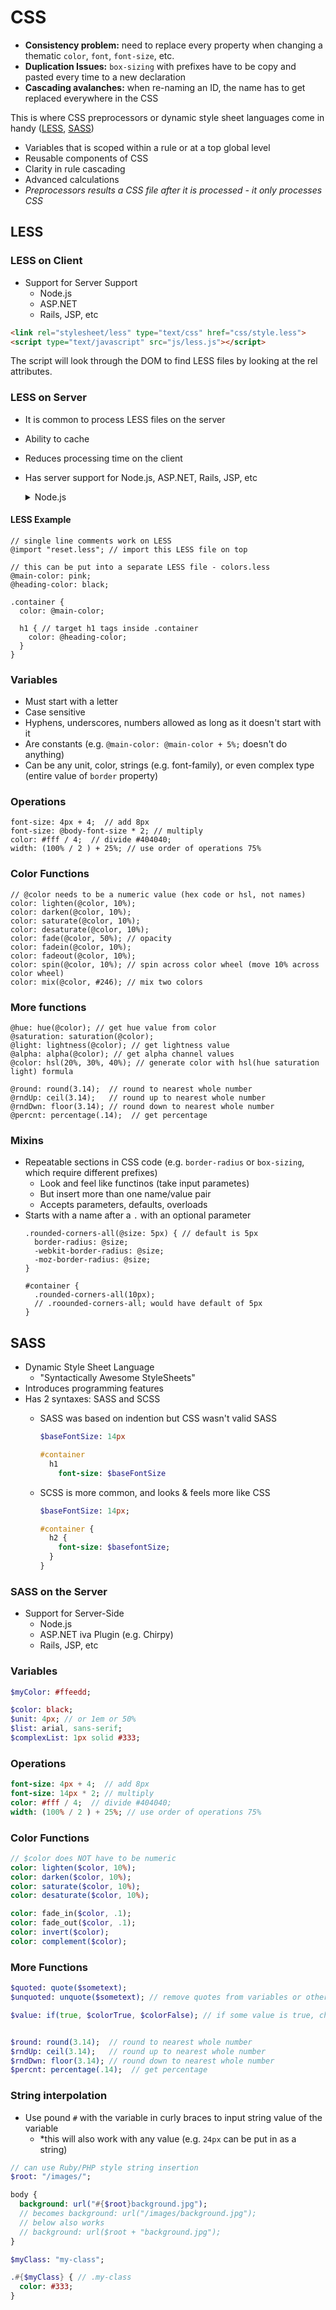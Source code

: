 # CSS 

- **Consistency problem:** need to replace every property when changing a thematic `color`, `font`, `font-size`, etc.
- **Duplication Issues:** `box-sizing` with prefixes have to be copy and pasted every time to a new declaration
- **Cascading avalanches:** when re-naming an ID, the name has to get replaced everywhere in the CSS 


This is where CSS preprocessors or dynamic style sheet languages come in handy ([LESS](#less), [SASS](#sass))
  - Variables that is scoped within a rule or at a top global level
  - Reusable components of CSS
  - Clarity in rule cascading
  - Advanced calculations
  - *Preprocessors results a CSS file after it is processed - it only processes CSS*

## LESS

### LESS on Client
- Support for Server Support
  - Node.js
  - ASP.NET
  - Rails, JSP, etc

```html
<link rel="stylesheet/less" type="text/css" href="css/style.less">
<script type="text/javascript" src="js/less.js"></script>
```

The script will look through the DOM to find LESS files by looking at the rel attributes.

### LESS on Server

- It is common to process LESS files on the server
- Ability to cache
- Reduces processing time on the client
- Has server support for Node.js, ASP.NET, Rails, JSP, etc
  <details>
    <summary>Node.js</summary>

  ```node
  // use Node package manager to install LESS on the server
  $ npm install less
  // require LESS as part of the project
  var less = require('less');
  // use the LESS class to render content
  less.render(lessContents, function(e,css) {
    console.log(css);
  }
  ```
  </details>

#### LESS Example
```less
// single line comments work on LESS
@import "reset.less"; // import this LESS file on top

// this can be put into a separate LESS file - colors.less
@main-color: pink;
@heading-color: black;

.container {
  color: @main-color;
  
  h1 { // target h1 tags inside .container
    color: @heading-color;
  }
}
```
### Variables
- Must start with a letter
- Case sensitive
- Hyphens, underscores, numbers allowed as long as it doesn't start with it
- Are constants (e.g. `@main-color: @main-color + 5%;` doesn't do anything)
- Can be any unit, color, strings (e.g. font-family), or even complex type (entire value of `border` property)

### Operations
```less
font-size: 4px + 4;  // add 8px
font-size: @body-font-size * 2; // multiply  
color: #fff / 4;  // divide #404040;
width: (100% / 2 ) + 25%; // use order of operations 75%
```

### Color Functions
```less
// @color needs to be a numeric value (hex code or hsl, not names)
color: lighten(@color, 10%);
color: darken(@color, 10%);
color: saturate(@color, 10%);
color: desaturate(@color, 10%);
color: fade(@color, 50%); // opacity
color: fadein(@color, 10%);
color: fadeout(@color, 10%);
color: spin(@color, 10%); // spin across color wheel (move 10% across color wheel)
color: mix(@color, #246); // mix two colors
```
### More functions
```less
@hue: hue(@color); // get hue value from color
@saturation: saturation(@color); 
@light: lightness(@color); // get lightness value
@alpha: alpha(@color); // get alpha channel values
@color: hsl(20%, 30%, 40%); // generate color with hsl(hue saturation light) formula

@round: round(3.14);  // round to nearest whole number
@rndUp: ceil(3.14);   // round up to nearest whole number
@rndDwn: floor(3.14); // round down to nearest whole number
@percnt: percentage(.14);  // get percentage
```

### Mixins
- Repeatable sections in CSS code (e.g. `border-radius` or `box-sizing`, which require different prefixes)
  - Look and feel like functinos (take input parametes)
  - But insert more than one name/value pair
  - Accepts parameters, defaults, overloads
- Starts with a name after a `.` with an optional parameter 
  ```less
  .rounded-corners-all(@size: 5px) { // default is 5px
    border-radius: @size;
    -webkit-border-radius: @size;
    -moz-border-radius: @size;
  }

  #container {
    .rounded-corners-all(10px);
    // .roounded-corners-all; would have default of 5px
  }
  ```

## SASS
- Dynamic Style Sheet Language
  - "Syntactically Awesome StyleSheets"
- Introduces programming features
- Has 2 syntaxes: SASS and SCSS
  - SASS was based on indention but CSS wasn't valid SASS
    ```sass
    $baseFontSize: 14px
    
    #container
      h1
        font-size: $baseFontSize
    ```
    
  - SCSS is more common, and looks & feels more like CSS
    ```sass
    $baseFontSize: 14px;
    
    #container {
      h2 {
        font-size: $basefontSize;
      }
    }
    ```
    
### SASS on the Server
- Support for Server-Side
  - Node.js
  - ASP.NET iva Plugin (e.g. Chirpy)
  - Rails, JSP, etc

### Variables
```sass
$myColor: #ffeedd;

$color: black;
$unit: 4px; // or 1em or 50%
$list: arial, sans-serif;
$complexList: 1px solid #333;
```

### Operations

```sass
font-size: 4px + 4;  // add 8px
font-size: 14px * 2; // multiply  
color: #fff / 4;  // divide #404040;
width: (100% / 2 ) + 25%; // use order of operations 75%
```
### Color Functions

```sass
// $color does NOT have to be numeric
color: lighten($color, 10%);
color: darken($color, 10%);
color: saturate($color, 10%);
color: desaturate($color, 10%); 

color: fade_in($color, .1);
color: fade_out($color, .1);
color: invert($color);
color: complement($color);
```

### More Functions
```sass
$quoted: quote($sometext);
$unquoted: unquote($sometext); // remove quotes from variables or other pieces of text in the CSS

$value: if(true, $colorTrue, $colorFalse); // if some value is true, choose the first option; if false choose second option


$round: round(3.14);  // round to nearest whole number
$rndUp: ceil(3.14);   // round up to nearest whole number
$rndDwn: floor(3.14); // round down to nearest whole number
$percnt: percentage(.14);  // get percentage
```
### String interpolation
- Use pound `#` with the variable in curly braces to input string value of the variable
  - \*this will also work with any value (e.g. `24px` can be put in as a string)
```sass
// can use Ruby/PHP style string insertion
$root: "/images/";

body {
  background: url("#{$root}background.jpg");
  // becomes background: url("/images/background.jpg");
  // below also works
  // background: url($root + "background.jpg");
}
```
```sass
$myClass: "my-class";

.#{$myClass} { // .my-class
  color: #333;
}
```
